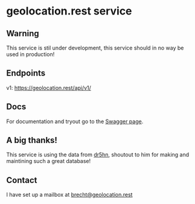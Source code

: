 # geolocation.rest service

## Warning

This service is stil under development, this service should in no way be used in production!

## Endpoints

v1: https://geolocation.rest/api/v1/

## Docs

For documentation and tryout go to the [Swagger page](https://geolocation.rest/swagger/index.html).

## A big thanks!

This service is using the data from [dr5hn](https://github.com/dr5hn/countries-states-cities-database), shoutout to him for making and maintining such a great database!

## Contact

I have set up a mailbox at [brecht@geolocation.rest](mailto:[brecht@geolocation.rest)